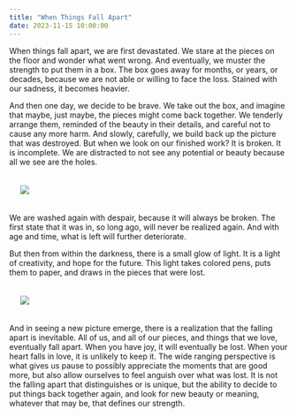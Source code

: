 ```yaml
---
title: "When Things Fall Apart"
date: 2023-11-15 10:00:00
---
```


When things fall apart, we are first devastated. We stare at the pieces on the floor and wonder what went wrong. And eventually, we muster the strength to put them in a box. The box goes away for months, or years, or decades, because we are not able or willing to face the loss. Stained with our sadness, it becomes heavier.

And then one day, we decide to be brave. We take out the box, and imagine that maybe, just maybe, the pieces might come back together. We tenderly arrange them, reminded of the beauty in their details, and careful not to cause any more harm. And slowly, carefully, we build back up the picture that was destroyed. But when we look on our finished work? It is broken. It is incomplete. We are distracted to not see any potential or beauty because all we see are the holes.

<div style="padding:20px">
   <a href="{{ site.baseurl }}/assets/images/posts/things-fall-apart/before.jpg" target="_blank"><img src="{{ site.baseurl }}/assets/images/posts/things-fall-apart/before.jpg"/></a>
</div>

We are washed again with despair, because it will always be broken. The first state that it was in, so long ago, will never be realized again. And with age and time, what is left will further deteriorate.

But then from within the darkness, there is a small glow of light. It is a light of creativity, and hope for the future. This light takes colored pens, puts them to paper, and draws in the pieces that were lost.

<div style="padding:20px">
   <a href="{{ site.baseurl }}/assets/images/posts/things-fall-apart/after.jpg" target="_blank"><img src="{{ site.baseurl }}/assets/images/posts/things-fall-apart/after.jpg"/></a>
</div>

And in seeing a new picture emerge, there is a realization that the falling apart is inevitable. All of us, and all of our pieces, and things that we love, eventually fall apart. When you have joy, it will eventually be lost. When your heart falls in love, it is unlikely to keep it. The wide ranging perspective is what gives us pause to possibly appreciate the moments that are good more, but also allow ourselves to feel anguish over what was lost. It is not the falling apart that distinguishes or is unique, but the ability to decide to put things back together again, and look for new beauty or meaning, whatever that may be, that defines our strength.
